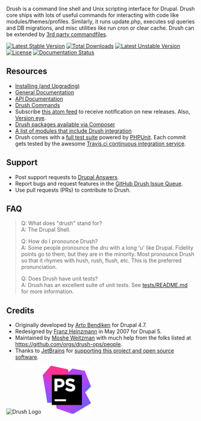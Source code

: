 Drush is a command line shell and Unix scripting interface for Drupal. Drush core ships with lots of useful commands for interacting with code like modules/themes/profiles. Similarly, it runs update.php, executes sql queries and DB migrations, and misc utilities like run cron or clear cache. Drush can be extended by [3rd party commandfiles](https://www.drupal.org/project/project_module?f[2]=im_vid_3%3A4654).

[![Latest Stable Version](https://poser.pugx.org/drush/drush/v/stable.png)](https://packagist.org/packages/drush/drush) [![Total Downloads](https://poser.pugx.org/drush/drush/downloads.png)](https://packagist.org/packages/drush/drush) [![Latest Unstable Version](https://poser.pugx.org/drush/drush/v/unstable.png)](https://packagist.org/packages/drush/drush) [![License](https://poser.pugx.org/drush/drush/license.png)](https://packagist.org/packages/drush/drush) [![Documentation Status](https://readthedocs.org/projects/drush/badge/?version=master)](https://readthedocs.org/projects/drush/?badge=master)

Resources
-----------
* [Installing (and Upgrading)](http://docs.drush.org/en/master/install/)
* [General Documentation](http://docs.drush.org)
* [API Documentation](http://api.drush.org)
* [Drush Commands](http://drushcommands.com)
* Subscribe [this atom feed](https://github.com/drush-ops/drush/releases.atom) to receive notification on new releases. Also, [Version eye](https://www.versioneye.com/).
* [Drush packages available via Composer](https://packagist.org/search/?type=drupal-drush)
* [A list of modules that include Drush integration](https://www.drupal.org/project/project_module?f[2]=im_vid_3%3A4654&solrsort=ds_project_latest_release+desc)
* Drush comes with a [full test suite](https://github.com/drush-ops/drush/blob/master/tests/README.md) powered by [PHPUnit](https://github.com/sebastianbergmann/phpunit). Each commit gets tested by the awesome [Travis.ci continuous integration service](https://travis-ci.org/drush-ops/drush).

Support
-----------
* Post support requests to [Drupal Answers](http://drupal.stackexchange.com/questions/tagged/drush).
* Report bugs and request features in the [GitHub Drush Issue Queue](https://github.com/drush-ops/drush/issues).
* Use pull requests (PRs) to contribute to Drush.

FAQ
------

>  Q: What does "drush" stand for?<br>
>  A: The Drupal Shell.
>
>  Q: How do I pronounce Drush?<br>
>  A: Some people pronounce the *dru* with a long 'u' like Dr*u*pal. Fidelity points
>     go to them, but they are in the minority. Most pronounce Drush so that it
>     rhymes with hush, rush, flush, etc. This is the preferred pronunciation.
>
>  Q: Does Drush have unit tests?<br>
>  A: Drush has an excellent suite of unit tests. See 
> [tests/README.md](https://github.com/drush-ops/drush/blob/master/tests/README.md) for more information.


Credits
-----------

* Originally developed by [Arto Bendiken](http://bendiken.net) for Drupal 4.7.
* Redesigned by [Franz Heinzmann](http://unbiskant.org) in May 2007 for Drupal 5.
* Maintained by [Moshe Weitzman](http://drupal.org/moshe) with much help from
  the folks listed at https://github.com/orgs/drush-ops/people.
* Thanks to [JetBrains](https://www.jetbrains.com) for [supporting this project and open source software](https://www.jetbrains.com/buy/opensource/).

![Drush Logo](drush_logo-black.png)
[![PhpStorm Logo](misc/icon_PhpStorm.png)](https://www.jetbrains.com/phpstorm/)
